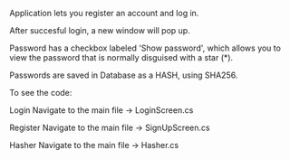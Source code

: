 Application lets you register an account and log in.

After succesful login, a new window will pop up.

Password has a checkbox labeled 'Show password', which allows you to view the password that is normally disguised with a star (*).

Passwords are saved in Database as a HASH, using SHA256.


To see the code:

Login
Navigate to the main file -> LoginScreen.cs

Register
Navigate to the main file -> SignUpScreen.cs

Hasher
Navigate to the main file -> Hasher.cs
